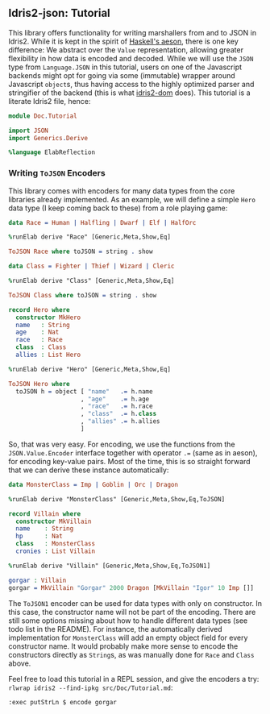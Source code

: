## Idris2-json: Tutorial

This library offers functionality for writing marshallers
from and to JSON in Idris2. While it is kept in the spirit
of [Haskell's aeson](https://hackage.haskell.org/package/aeson),
there is one key difference: We abstract over the `Value`
representation, allowing greater flexibility in how data
is encoded and decoded. While we will use the `JSON` type
from `Language.JSON` in this tutorial, users on one of the
Javascript backends might opt for going via some (immutable)
wrapper around Javascript `object`s, thus having access
to the highly optimized parser and stringifier of the backend
(this is what [idris2-dom](https://github.com/stefan-hoeck/idris2-dom)
does). This tutorial is a literate Idris2 file, hence:

```idris
module Doc.Tutorial

import JSON
import Generics.Derive

%language ElabReflection
```

### Writing `ToJSON` Encoders

This library comes with encoders for many data types from
the core libraries already implemented. As an example, we
will define a simple `Hero` data type (I keep coming back
to these) from a role playing game:

```idris
data Race = Human | Halfling | Dwarf | Elf | HalfOrc

%runElab derive "Race" [Generic,Meta,Show,Eq]

ToJSON Race where toJSON = string . show

data Class = Fighter | Thief | Wizard | Cleric

%runElab derive "Class" [Generic,Meta,Show,Eq]

ToJSON Class where toJSON = string . show

record Hero where
  constructor MkHero
  name   : String
  age    : Nat
  race   : Race
  class  : Class
  allies : List Hero

%runElab derive "Hero" [Generic,Meta,Show,Eq]

ToJSON Hero where
  toJSON h = object [ "name"   .= h.name
                    , "age"    .= h.age
                    , "race"   .= h.race
                    , "class"  .= h.class
                    , "allies" .= h.allies
                    ]
```

So, that was very easy. For encoding, we use the functions
from the `JSON.Value.Encoder` interface together with operator
`.=` (same as in aeson), for encoding key-value pairs.
Most of the time, this is so straight forward that we can derive
these instance automatically:


```idris
data MonsterClass = Imp | Goblin | Orc | Dragon

%runElab derive "MonsterClass" [Generic,Meta,Show,Eq,ToJSON]

record Villain where
  constructor MkVillain
  name    : String
  hp      : Nat
  class   : MonsterClass
  cronies : List Villain

%runElab derive "Villain" [Generic,Meta,Show,Eq,ToJSON1]

gorgar : Villain
gorgar = MkVillain "Gorgar" 2000 Dragon [MkVillain "Igor" 10 Imp []]
```

The `ToJSON1` encoder can be used for data types with only
on constructor. In this case, the constructor name will not
be part of the encoding. There are still some options missing about how
to handle different data types (see todo list in the README).
For instance, the automatically derived implementation for `MonsterClass`
will add an empty object field for every constructor name. It would
probably make more sense to encode the constructors directly as
`String`s, as was manually done for `Race` and `Class` above.

Feel free to load this tutorial in a REPL session, and give
the encoders a try: `rlwrap idris2 --find-ipkg src/Doc/Tutorial.md`:

```
:exec putStrLn $ encode gorgar
```

